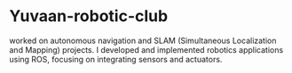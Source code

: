 # Yuvaan-robotic-club
worked on autonomous navigation and SLAM (Simultaneous Localization and Mapping) projects. I developed and implemented robotics applications using ROS, focusing on integrating sensors and actuators.
